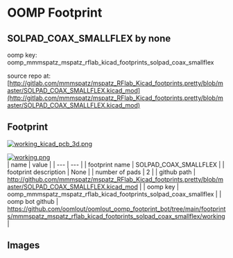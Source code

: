 # OOMP Footprint  
## SOLPAD_COAX_SMALLFLEX  by none  
  
oomp key: oomp_mmmspatz_mspatz_rflab_kicad_footprints_solpad_coax_smallflex  
  
source repo at: [http://gitlab.com/mmmspatz/mspatz_RFlab_Kicad_footprints.pretty/blob/master/SOLPAD_COAX_SMALLFLEX.kicad_mod](http://gitlab.com/mmmspatz/mspatz_RFlab_Kicad_footprints.pretty/blob/master/SOLPAD_COAX_SMALLFLEX.kicad_mod)  
## Footprint  
  
[![working_kicad_pcb_3d.png](working_kicad_pcb_3d_600.png)](working_kicad_pcb_3d.png)  
  
[![working.png](working_600.png)](working.png)  
| name | value | 
| --- | --- | 
| footprint name | SOLPAD_COAX_SMALLFLEX | 
| footprint description | None | 
| number of pads | 2 | 
| github path | http://github.com/mmmspatz/mspatz_RFlab_Kicad_footprints.pretty/blob/master/SOLPAD_COAX_SMALLFLEX.kicad_mod | 
| oomp key | oomp_mmmspatz_mspatz_rflab_kicad_footprints_solpad_coax_smallflex | 
| oomp bot github | https://github.com/oomlout/oomlout_oomp_footprint_bot/tree/main/footprints/mmmspatz_mspatz_rflab_kicad_footprints_solpad_coax_smallflex/working | 
## Images  
